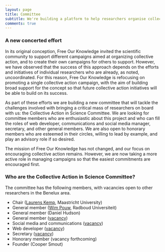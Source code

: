 ```yaml
---
layout: page
title: Committee
subtitle: We're building a platform to help researchers organise collective action in support of open and reproducible research practices
comments: true
---
```


### A new concerted effort
In its original conception, Free Our Knowledge invited the scientific community to support different campaigns aimed at organizing collective action, and to create their own campaigns for others to support. However, we have observed that the success of this approach depends on the efforts and initiatives of individual researchers who are already, as noted, uncoordinated. For this reason, Free Our Knowledge is refocusing on promoting a single collective action campaign, with the aim of building broad support for the concept so that future collective action initiatives will be able to build on its success.

As part of these efforts we are building a new committee that will tackle the challenges involved with bringing a critical mass of researchers on board with us: the Collective Action in Science Committee. We are looking for committee members who are enthusiastic about this project and who can fill the roles of web developer, communications and social media manager, secretary, and other general members. We are also open to honorary members who are esteemed in their circles, willing to lead by example, and play an advisory role if so desired.

The mission of Free Our Knowledge has not changed, and our focus on encouraging collective action remains. However, we are now taking a more active role in managing campaigns so that the easiest commitments are encouraged first.

### Who are the Collective Action in Science Committee?
The committee has the following members, with vacancies open to other researchers in the Benelux area.

* Chair ([Laurens Kemp](https://www.maastrichtuniversity.nl/nl/lt-kemp), Maastricht University)
* General member ([Wim Pouw](https://wimpouw.com/), Radboud Universiteit)
* General member (Daniel Hudson)
* General member ([vacancy](..\assets\documents\VacancyCommittee.pdf))
* Social media and communications ([vacancy](https://freeourknowledge.org/assets/documents/VacancyCommittee.pdf))
* Web developer ([vacancy](https://freeourknowledge.org/assets/documents/VacancyCommittee.pdf))
* Secretary ([vacancy](https://freeourknowledge.org/assets/documents/VacancyCommittee.pdf))
* Honorary member (vacancy forthcoming)
* Founder (Cooper Smout)